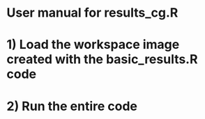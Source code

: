 # User manual for results_cg.R
# 1) Load the workspace image created with the basic_results.R code
# 2) Run the entire code
